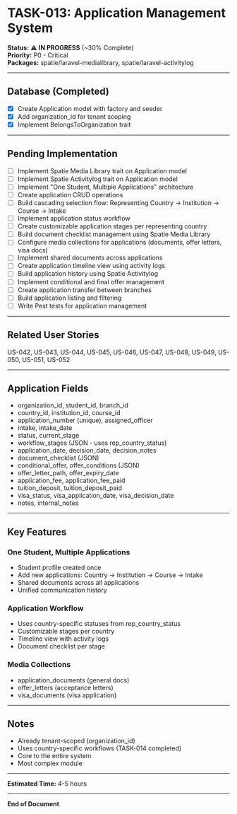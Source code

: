 # TASK-013: Application Management System

**Status:** ⚠️ **IN PROGRESS** (~30% Complete)  
**Priority:** P0 - Critical  
**Packages:** spatie/laravel-medialibrary, spatie/laravel-activitylog  

---

## Database (Completed)

- [x] Create Application model with factory and seeder
- [x] Add organization_id for tenant scoping
- [x] Implement BelongsToOrganization trait

---

## Pending Implementation

- [ ] Implement Spatie Media Library trait on Application model
- [ ] Implement Spatie Activitylog trait on Application model
- [ ] Implement "One Student, Multiple Applications" architecture
- [ ] Create application CRUD operations
- [ ] Build cascading selection flow: Representing Country → Institution → Course → Intake
- [ ] Implement application status workflow
- [ ] Create customizable application stages per representing country
- [ ] Build document checklist management using Spatie Media Library
- [ ] Configure media collections for applications (documents, offer letters, visa docs)
- [ ] Implement shared documents across applications
- [ ] Create application timeline view using activity logs
- [ ] Build application history using Spatie Activitylog
- [ ] Implement conditional and final offer management
- [ ] Create application transfer between branches
- [ ] Build application listing and filtering
- [ ] Write Pest tests for application management

---

## Related User Stories

US-042, US-043, US-044, US-045, US-046, US-047, US-048, US-049, US-050, US-051, US-052

---

## Application Fields

- organization_id, student_id, branch_id
- country_id, institution_id, course_id
- application_number (unique), assigned_officer
- intake, intake_date
- status, current_stage
- workflow_stages (JSON - uses rep_country_status)
- application_date, decision_date, decision_notes
- document_checklist (JSON)
- conditional_offer, offer_conditions (JSON)
- offer_letter_path, offer_expiry_date
- application_fee, application_fee_paid
- tuition_deposit, tuition_deposit_paid
- visa_status, visa_application_date, visa_decision_date
- notes, internal_notes

---

## Key Features

### One Student, Multiple Applications
- Student profile created once
- Add new applications: Country → Institution → Course → Intake
- Shared documents across all applications
- Unified communication history

### Application Workflow
- Uses country-specific statuses from rep_country_status
- Customizable stages per country
- Timeline view with activity logs
- Document checklist per stage

### Media Collections
- application_documents (general docs)
- offer_letters (acceptance letters)
- visa_documents (visa application)

---

## Notes

- Already tenant-scoped (organization_id)
- Uses country-specific workflows (TASK-014 completed)
- Core to the entire system
- Most complex module

---

**Estimated Time:** 4-5 hours

---

**End of Document**

